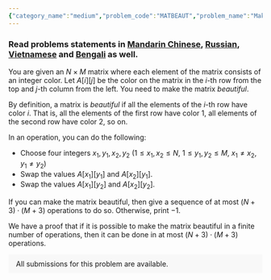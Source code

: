 ```yaml
---
{"category_name":"medium","problem_code":"MATBEAUT","problem_name":"Make the Matrix Beautiful","problemComponents":{"constraints":"- $1 \\leq T \\leq 100$\n- $1 \\leq N, M \\leq 50$\n- Each column contains a permutation of the integers $1,\\ldots, N$.","constraintsState":true,"subtasks":"- 30 points : $1 \\leq R \\leq 10000$\n- 70 points : $1 \\leq R \\leq 10^9$\n","subtasksState":false,"inputFormat":"- The first line contains a single integer $T$ - the number of test cases. Then the test cases follow.\n- The first line of each test case contains two integers $N$ and $M$.\n- The next $N$ lines have $M$ integers each. The $j$-th integer in the $i$-th line denotes $A[i][j]$","inputFormatState":true,"outputFormat":"For each test case:\n\n- If it is possible to make the matrix beautiful:\n    - Print the number of operations you perform in a new line. This number has to be less than or equal to $(N+3) \\cdot (M+3)$.\n    - For each operation print four integers: $x_1$, $y_1$, $x_2$, $y_2$ in a new line. \n- If it is not possible to make the matrix beautiful:\n    - Print $-1$ in a new line.\n\nIf there are multiple ways to make the matrix beautiful with at most $(N+3) \\cdot (M+3)$ operations, you may print any of them.","outputFormatState":true,"sampleTestCases":{"0":{"id":1,"input":"2\n3 3\n1 1 1\n2 3 3\n3 2 2\n3 3\n1 1 1\n2 3 2\n3 2 3","output":"1\n2 2 3 3\n-1","explanation":"- For the first test case, we can swap $A[2][2], A[3][2]$ and swap $A[2][3],A[3][3]$ to make the matrix beautiful.\n- For the second test case it is not possible to make the matrix beautiful.","isDeleted":false}}},"video_editorial_url":"https://youtu.be/9-CEWG5Ed2A","languages_supported":{"0":"CPP14","1":"C","2":"JAVA","3":"PYTH 3.6","4":"CPP17","5":"PYTH","6":"PYP3","7":"CS2","8":"ADA","9":"PYPY","10":"TEXT","11":"PAS fpc","12":"NODEJS","13":"RUBY","14":"PHP","15":"GO","16":"HASK","17":"TCL","18":"PERL","19":"SCALA","20":"LUA","21":"kotlin","22":"BASH","23":"JS","24":"LISP sbcl","25":"rust","26":"PAS gpc","27":"BF","28":"CLOJ","29":"R","30":"D","31":"CAML","32":"FORT","33":"ASM","34":"swift","35":"FS","36":"WSPC","37":"LISP clisp","38":"SQL","39":"SCM guile","40":"PERL6","41":"ERL","42":"CLPS","43":"ICK","44":"NICE","45":"PRLG","46":"ICON","47":"COB","48":"SCM chicken","49":"PIKE","50":"SCM qobi","51":"ST","52":"SQLQ","53":"NEM"},"max_timelimit":1,"source_sizelimit":50000,"problem_author":"smarth297","problem_tester":"","date_added":"25-07-2021","tags":{"0":"constructive","1":"cook131","2":"matrices","3":"medium","4":"smarth297"},"problem_difficulty_level":"Medium","best_tag":"","editorial_url":"https://discuss.codechef.com/problems/MATBEAUT","time":{"view_start_date":1627492504,"submit_start_date":1627492504,"visible_start_date":1627492504,"end_date":1735669800},"is_direct_submittable":false,"problemDiscussURL":"https://discuss.codechef.com/search?q=MATBEAUT","is_proctored":false,"visitedContests":{},"layout":"problem"}
---
```

### Read problems statements in [Mandarin Chinese](https://www.codechef.com/download/translated/COOK131/mandarin/MATBEAUT.pdf), [Russian](https://www.codechef.com/download/translated/COOK131/russian/MATBEAUT.pdf), [Vietnamese](https://www.codechef.com/download/translated/COOK131/vietnamese/MATBEAUT.pdf) and [Bengali](https://www.codechef.com/download/translated/COOK131/bengali/MATBEAUT.pdf) as well.

You are given an $N \times M$ matrix where each element of the matrix consists of an integer color. Let $A[i][j]$ be the color on the matrix in the $i$-th row from the top and $j$-th column from the left. You need to make the matrix *beautiful*.

By definition, a matrix is *beautiful* if all the elements of the $i$-th row have color $i$. 
That is, all the elements of the first row have color $1$, all elements of the second row have color $2$, so on.

In an operation, you can do the following:

- Choose four integers $x_1, y_1, x_2, y_2$ ($1\le x_1, x_2\le N$, $1\le y_1, y_2\le M$, $x_1\ne x_2, y_1\ne y_2$)
- Swap the values $A[x_1][y_1]$ and $A[x_2][y_1]$.
- Swap the values $A[x_1][y_2]$ and $A[x_2][y_2]$.

If you can make the matrix beautiful, then give a sequence of at most $(N+3)\cdot (M+3)$ operations to do so. Otherwise, print $-1$.

We have a proof that if it is possible to make the matrix beautiful in a finite number of operations, then it can be done in at most $(N+3)\cdot (M+3)$ operations.
<aside style='background: #f8f8f8;padding: 10px 15px;'><div>All submissions for this problem are available.</div></aside>